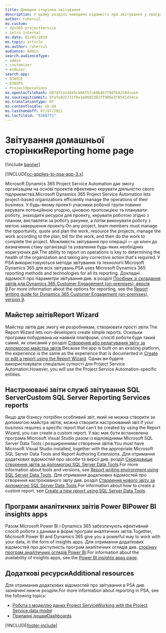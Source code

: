 ```yaml
---
title: Домашня сторінка звітування
description: У цьому розділі наведено відомості про звітування у програмі Dynamics 365 Project Service Automation.
author: ruhercul
ms.custom:
- dyn365-projectservice
- intro-internal
ms.date: 03/01/2019
ms.topic: article
ms.author: ruhercul
audience: Admin
search.audienceType:
- admin
- customizer
- enduser
search.app:
- D365CE
- D365PS
- ProjectOperations
ms.openlocfilehash: b074f1a1dd45cb66f57c68b4b7f9df64250dcee4
ms.sourcegitcommit: 0fafe022731f0e1e8693382ff906e3f8541d34ca
ms.translationtype: HT
ms.contentlocale: uk-UA
ms.lasthandoff: 07/07/2021
ms.locfileid: "6368771"
---
```

# <a name="reporting-home-page"></a><span data-ttu-id="c2900-103">Звітування домашньої сторінки</span><span class="sxs-lookup"><span data-stu-id="c2900-103">Reporting home page</span></span>

[!include [banner](../includes/psa-now-project-operations.md)]

[!INCLUDE[cc-applies-to-psa-app-3.x](../includes/cc-applies-to-psa-app-3x.md)]

<span data-ttu-id="c2900-104">Microsoft Dynamics 365 Project Service Automation дає змогу організаціям на основі проектів ефективно керувати діяльністю свого підприємства.</span><span class="sxs-lookup"><span data-stu-id="c2900-104">Microsoft Dynamics 365 Project Service Automation lets project-based organizations efficiently manage the operations of their business.</span></span> <span data-ttu-id="c2900-105">У будь-якому проекті учасники робочої групи повинні керувати потенційною угодою, ціновою пропозицією та планувати роботу, знаходити ресурси для проекту, керувати роботою згідно з планом, виставляти за роботу рахунки, а потім виконувати роботу з метою завершення проекту.</span><span class="sxs-lookup"><span data-stu-id="c2900-105">On any project, team members must manage the opportunity, quote and plan the work, resource the projects, manage the work according to the plan, bill for the work, and then do the work to complete the project.</span></span> <span data-ttu-id="c2900-106">Можливість звітування про операції — це ключ до визначення стану організації та ухвалення будь-яких необхідних коригуючих дій.</span><span class="sxs-lookup"><span data-stu-id="c2900-106">The ability to report on operations is key to determining the health of the organization and taking any corrective action that's required.</span></span> <span data-ttu-id="c2900-107">У PSA використовуються методи звітування та технології Microsoft Dynamics 365 для всіх звітувань.</span><span class="sxs-lookup"><span data-stu-id="c2900-107">PSA uses Microsoft Dynamics 365 reporting methods and technologies for all its reporting.</span></span> <span data-ttu-id="c2900-108">Докладні відомості про параметри звітування див. в розділі [Посібник зі складання звітів для Dynamics 365 Customer Engagement (on-premises), версія 9](/dynamics365/customerengagement/on-premises/analytics/reporting-analytics-with-dynamics-365).</span><span class="sxs-lookup"><span data-stu-id="c2900-108">For more information about the options for reporting, see the [Report writing guide for Dynamics 365 Customer Engagement (on-premises), version 9](/dynamics365/customerengagement/on-premises/analytics/reporting-analytics-with-dynamics-365).</span></span>

## <a name="report-wizard"></a><span data-ttu-id="c2900-109">Майстер звітів</span><span class="sxs-lookup"><span data-stu-id="c2900-109">Report Wizard</span></span>

<span data-ttu-id="c2900-110">Майстер звітів дає змогу не розробникам, створювати прості звіти.</span><span class="sxs-lookup"><span data-stu-id="c2900-110">The Report Wizard lets non-developers create simple reports.</span></span> <span data-ttu-id="c2900-111">Оскільки програма побудована на наявній платформі, спосіб роботи буде такий самий, як описаний у розділі [Створення або редагування звіту за допомогою майстра звітів](/dynamics365/customerengagement/on-premises/basics/create-edit-copy-report-wizard).</span><span class="sxs-lookup"><span data-stu-id="c2900-111">Because the app is built on an existing platform, the experience is the same as the experience that is documented in [Create or edit a report using the Report Wizard](/dynamics365/customerengagement/on-premises/basics/create-edit-copy-report-wizard).</span></span> <span data-ttu-id="c2900-112">Однак ви будете використовувати спеціальні сутності для Project Service Automation.</span><span class="sxs-lookup"><span data-stu-id="c2900-112">However, you will use the Project Service Automation-specific entities.</span></span>

## <a name="custom-sql-server-reporting-services-reports"></a><span data-ttu-id="c2900-113">Настроювані звіти служб звітування SQL Server</span><span class="sxs-lookup"><span data-stu-id="c2900-113">Custom SQL Server Reporting Services reports</span></span>

<span data-ttu-id="c2900-114">Якщо для бізнесу потрібен особливий звіт, який не можна створити за допомогою майстра звітів, можна створити настроюваний звіт.</span><span class="sxs-lookup"><span data-stu-id="c2900-114">If your business requires a specific report that can't be created by using the Report Wizard, you can create a custom report.</span></span> <span data-ttu-id="c2900-115">У вас має бути встановлена програма Microsoft Visual Studio разом із відповідними Microsoft SQL Server Data Tools і розширеннями створення звітів.</span><span class="sxs-lookup"><span data-stu-id="c2900-115">You must have Microsoft Visual Studio installed, together with the appropriate Microsoft SQL Server Data Tools and Report Authoring Extensions.</span></span> <span data-ttu-id="c2900-116">Для отримання додаткових відомостей про засоби та версії див. розділ [Середовище створення звітів за допомогою SQL Server Data Tools](/dynamics365/customerengagement/on-premises/analytics/report-writing-environment-using-sql-server-data-tools).</span><span class="sxs-lookup"><span data-stu-id="c2900-116">For more information about tools and versions, see [Report writing environment using SQL Server Data Tools](/dynamics365/customerengagement/on-premises/analytics/report-writing-environment-using-sql-server-data-tools).</span></span> <span data-ttu-id="c2900-117">Для отримання додаткових відомостей про створення настроюваного звіту див. розділ [Створення нового звіту за допомогою SQL Server Data Tools](/dynamics365/customerengagement/on-premises/analytics/create-a-new-report-using-sql-server-data-tools).</span><span class="sxs-lookup"><span data-stu-id="c2900-117">For information about how to create a custom report, see [Create a new report using SQL Server Data Tools](/dynamics365/customerengagement/on-premises/analytics/create-a-new-report-using-sql-server-data-tools).</span></span>

## <a name="power-bi-insights-apps"></a><span data-ttu-id="c2900-118">Програми аналітичних звітів Power BI</span><span class="sxs-lookup"><span data-stu-id="c2900-118">Power BI insights apps</span></span>

<span data-ttu-id="c2900-119">Разом Microsoft Power BI і Dynamics 365 забезпечують ефективний спосіб роботи з даними в формі програм аналітичних звітів.</span><span class="sxs-lookup"><span data-stu-id="c2900-119">Together, Microsoft Power BI and Dynamics 365 give you a powerful way to work with your data, in the form of insights apps.</span></span> <span data-ttu-id="c2900-120">Для отримання додаткових відомостей про доступність програм аналітичних оглядів див. [сторінку програм аналітичних оглядів Power BI](https://powerbi.microsoft.com/power-bi-insights-apps/).</span><span class="sxs-lookup"><span data-stu-id="c2900-120">For information about the availability of insights apps, see the [Power BI insights apps page](https://powerbi.microsoft.com/power-bi-insights-apps/).</span></span>


## <a name="additional-resources"></a><span data-ttu-id="c2900-121">Додаткові ресурси</span><span class="sxs-lookup"><span data-stu-id="c2900-121">Additional resources</span></span>
<span data-ttu-id="c2900-122">Для отримання додаткових відомостей про звітування в PSA див. зазначені нижче розділи.</span><span class="sxs-lookup"><span data-stu-id="c2900-122">For more information about reporting in PSA, see the following topics:</span></span>

- [<span data-ttu-id="c2900-123">Робота з моделлю даних Project Service</span><span class="sxs-lookup"><span data-stu-id="c2900-123">Working with the Project Service data model</span></span>](reports-working-project-service-data-model.md)
- [<span data-ttu-id="c2900-124">Приладні дошки</span><span class="sxs-lookup"><span data-stu-id="c2900-124">Dashboards</span></span>](reports-dashboards.md)



[!INCLUDE[footer-include](../includes/footer-banner.md)]